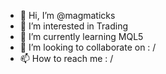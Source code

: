 - 👋 Hi, I’m @magmaticks
- 👀 I’m interested in Trading
- 🌱 I’m currently learning MQL5
- 💞️ I’m looking to collaborate on : /
- 📫 How to reach me : /

<!---
magmaticks/magmaticks is a ✨ special ✨ repository because its `README.md` (this file) appears on your GitHub profile.
You can click the Preview link to take a look at your changes.
--->
